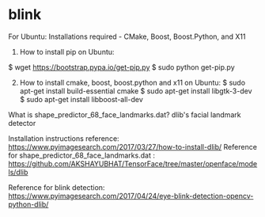 # blink

For Ubuntu:
Installations required - CMake, Boost, Boost.Python, and X11

1. How to install pip on Ubuntu:

$ wget https://bootstrap.pypa.io/get-pip.py
$ sudo python get-pip.py

2. How to install cmake, boost, boost.python and x11 on Ubuntu:
$ sudo apt-get install build-essential cmake
$ sudo apt-get install libgtk-3-dev
$ sudo apt-get install libboost-all-dev

What is shape_predictor_68_face_landmarks.dat? dlib's facial landmark detector

Installation instructions reference: https://www.pyimagesearch.com/2017/03/27/how-to-install-dlib/
Reference for shape_predictor_68_face_landmarks.dat : https://github.com/AKSHAYUBHAT/TensorFace/tree/master/openface/models/dlib

Reference for blink detection: https://www.pyimagesearch.com/2017/04/24/eye-blink-detection-opencv-python-dlib/
